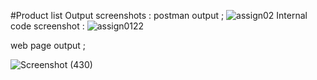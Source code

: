 #Product list
Output screenshots :
postman output ;
![assign02](https://github.com/RahulI3560/711521BCS044/assets/116472734/74033c83-f798-4eed-9499-1863f1e7496c)
Internal code screenshot :
![assign0122](https://github.com/RahulI3560/711521BCS044/assets/116472734/0f53379d-6a14-4eea-b837-1737ca8d5a05)

web page output ;

![Screenshot (430)](https://github.com/RahulI3560/711521BCS044/assets/116472734/5e2bb6eb-60c3-4216-8c81-2d6b5cdc9804)

